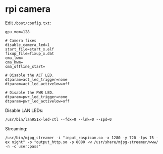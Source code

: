 # rpi camera 

Edit `/boot/config.txt`:

    gpu_mem=128

    # Camera fixes
    disable_camera_led=1
    start_file=start_x.elf
    fixup_file=fixup_x.dat
    cma_lwm=
    cma_hwm=
    cma_offline_start=
 
    # Disable the ACT LED.
    dtparam=act_led_trigger=none
    dtparam=act_led_activelow=off
    
    # Disable the PWR LED.
    dtparam=pwr_led_trigger=none
    dtparam=pwr_led_activelow=off


Disable LAN LEDs:

    /usr/bin/lan951x-led-ctl --fdx=0 --lnk=0 --spd=0
    
Streaming:

    /usr/bin/mjpg_streamer -i "input_raspicam.so -x 1280 -y 720 -fps 15 -ex night" -o "output_http.so -p 8080 -w /usr/share/mjpg-streamer/www/ -n -c user:pass"
